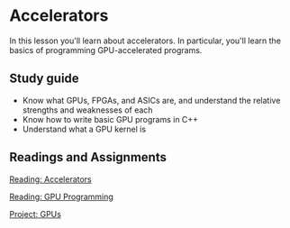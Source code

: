 # Accelerators

In this lesson you'll learn about accelerators. In particular, you'll learn the basics of programming GPU-accelerated programs.

## Study guide

- Know what GPUs, FPGAs, and ASICs are, and understand the relative strengths and weaknesses of each
- Know how to write basic GPU programs in C++
- Understand what a GPU kernel is

## Readings and Assignments

[Reading: Accelerators](../readings/accelerators.md)

[Reading: GPU Programming](../readings/gpu-programming.md)

[Project: GPUs](../project/phase8.md)